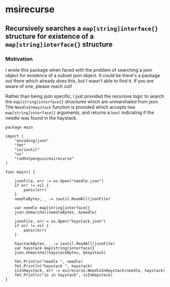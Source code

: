 # msirecurse

## Recursively searches a `map[string]interface{}` structure for existence of a `map[string]interface{}` structure

### Motivation
I wrote this package when faced with the problem of searching a json object
for existence of a subset json object. It could be there's a package out
there which already does this, but I wasn't able to find it. If you are 
aware of one, please reach out!

Rather than being json specific, I just provided the recursive logic
to search the `map[string]interface{}` structures which are unmarshaled
from json. The `NeedleInHaystack` function is provided which accepts
two `map[string]interface{}` arguments, and returns a `bool` indicating
if the needle was found in the haystack.


```
package main

import (
	"encoding/json"
	"fmt"
	"io/ioutil"
	"os"
    "redhotpenguin/msirecurse"
)

func main() {

	jsonFile, err := os.Open("needle.json")
	if err != nil {
		panic(err)
	}
	needleBytes, _ := ioutil.ReadAll(jsonFile)

	var needle map[string]interface{}
	json.Unmarshal(needleBytes, &needle)

	jsonFile, err = os.Open("haystack.json")
	if err != nil {
		panic(err)
	}

	haystackBytes, _ := ioutil.ReadAll(jsonFile)
	var haystack map[string]interface{}
	json.Unmarshal(haystackBytes, &haystack)

	fmt.Println("needle ", needle)
	fmt.Println("haystack ", haystack)
	isInHaystack, err := msirecurse.NeedleInHaystack(needle, haystack)
	fmt.Println("is in haystack", isInHaystack)
}
```
